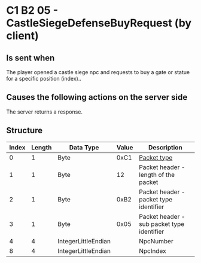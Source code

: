 # C1 B2 05 - CastleSiegeDefenseBuyRequest (by client)

## Is sent when

The player opened a castle siege npc and requests to buy a gate or statue for a specific position (index)..

## Causes the following actions on the server side

The server returns a response.

## Structure

| Index | Length | Data Type | Value | Description |
|-------|--------|-----------|-------|-------------|
| 0 | 1 |   Byte   | 0xC1  | [Packet type](PacketTypes.md) |
| 1 | 1 |    Byte   |   12   | Packet header - length of the packet |
| 2 | 1 |    Byte   | 0xB2  | Packet header - packet type identifier |
| 3 | 1 |    Byte   | 0x05  | Packet header - sub packet type identifier |
| 4 | 4 | IntegerLittleEndian |  | NpcNumber |
| 8 | 4 | IntegerLittleEndian |  | NpcIndex |